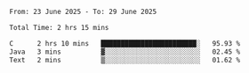 <!--START_SECTION:waka-->

```txt
From: 23 June 2025 - To: 29 June 2025

Total Time: 2 hrs 15 mins

C      2 hrs 10 mins   ████████████████████████░   95.93 %
Java   3 mins          ▓░░░░░░░░░░░░░░░░░░░░░░░░   02.45 %
Text   2 mins          ▒░░░░░░░░░░░░░░░░░░░░░░░░   01.62 %
```

<!--END_SECTION:waka-->
